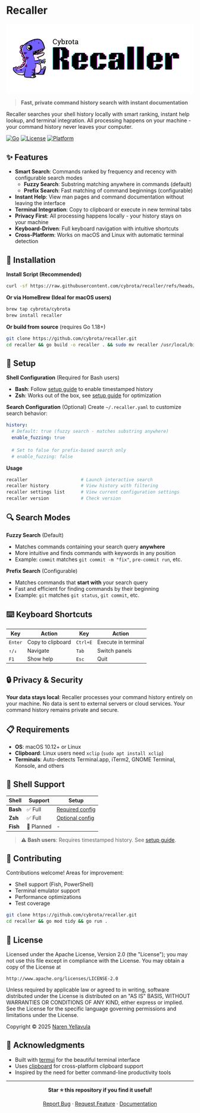 # Recaller

![Recaller Logo](logo.png)

> **Fast, private command history search with instant documentation**

Recaller searches your shell history locally with smart ranking, instant help lookup, and terminal integration. All processing happens on your machine - your command history never leaves your computer.

[![Go](https://img.shields.io/badge/Go-1.18+-blue.svg)](https://golang.org/dl/)
[![License](https://img.shields.io/badge/License-Apache%202.0-blue.svg)](#license)
[![Platform](https://img.shields.io/badge/Platform-macOS%20%7C%20Linux-lightgrey.svg)](#supported-platforms)

## ✨ Features

- **Smart Search**: Commands ranked by frequency and recency with configurable search modes
  - **Fuzzy Search**: Substring matching anywhere in commands (default)
  - **Prefix Search**: Fast matching of command beginnings (configurable)
- **Instant Help**: View man pages and command documentation without leaving the interface
- **Terminal Integration**: Copy to clipboard or execute in new terminal tabs
- **Privacy First**: All processing happens locally - your history stays on your machine
- **Keyboard-Driven**: Full keyboard navigation with intuitive shortcuts
- **Cross-Platform**: Works on macOS and Linux with automatic terminal detection

## 🚀 Installation

**Install Script (Recommended)**
```bash
curl -sf https://raw.githubusercontent.com/cybrota/recaller/refs/heads/main/install.sh | sh
```

**Or via HomeBrew (Ideal for macOS users)**
```bash
brew tap cybrota/cybrota
brew install recaller
```

**Or build from source** (requires Go 1.18+)
```bash
git clone https://github.com/cybrota/recaller.git
cd recaller && go build -o recaller . && sudo mv recaller /usr/local/bin/
```

## 🔧 Setup

**Shell Configuration** (Required for Bash users)
- **Bash**: Follow [setup guide](docs/setup-bash.md) to enable timestamped history
- **Zsh**: Works out of the box, see [setup guide](docs/setup-zsh.md) for optimization

**Search Configuration** (Optional)
Create `~/.recaller.yaml` to customize search behavior:
```yaml
history:
  # Default: true (fuzzy search - matches substring anywhere)
  enable_fuzzing: true

  # Set to false for prefix-based search only
  # enable_fuzzing: false
```

**Usage**
```bash
recaller                    # Launch interactive search
recaller history            # View history with filtering
recaller settings list      # View current configuration settings
recaller version            # Check version
```

## 🔍 Search Modes

**Fuzzy Search** (Default)
- Matches commands containing your search query **anywhere**
- More intuitive and finds commands with keywords in any position
- Example: `commit` matches `git commit -m "fix"`, `pre-commit run`, etc.

**Prefix Search** (Configurable)
- Matches commands that **start with** your search query
- Fast and efficient for finding commands by their beginning
- Example: `git` matches `git status`, `git commit`, etc.

## ⌨️ Keyboard Shortcuts

| Key | Action | Key | Action |
|-----|--------|-----|--------|
| `Enter` | Copy to clipboard | `Ctrl+E` | Execute in terminal |
| `↑/↓` | Navigate | `Tab` | Switch panels |
| `F1` | Show help | `Esc` | Quit |

## 🔒 Privacy & Security

**Your data stays local**: Recaller processes your command history entirely on your machine. No data is sent to external servers or cloud services. Your command history remains private and secure.

## 📋 Requirements

- **OS**: macOS 10.12+ or Linux
- **Clipboard**: Linux users need `xclip` (`sudo apt install xclip`)
- **Terminals**: Auto-detects Terminal.app, iTerm2, GNOME Terminal, Konsole, and others


## 🔄 Shell Support

| Shell | Support | Setup |
|-------|---------|-------|
| **Bash** | ✅ Full | [Required config](docs/setup-bash.md) |
| **Zsh** | ✅ Full | [Optional config](docs/setup-zsh.md) |
| **Fish** | 🔄 Planned | - |

> **⚠️ Bash users**: Requires timestamped history. See [setup guide](docs/setup-bash.md).

## 🤝 Contributing

Contributions welcome! Areas for improvement:
- Shell support (Fish, PowerShell)
- Terminal emulator support
- Performance optimizations
- Test coverage

```bash
git clone https://github.com/cybrota/recaller.git
cd recaller && go mod tidy && go run .
```

## 📝 License

Licensed under the Apache License, Version 2.0 (the "License");
you may not use this file except in compliance with the License.
You may obtain a copy of the License at

    http://www.apache.org/licenses/LICENSE-2.0

Unless required by applicable law or agreed to in writing, software
distributed under the License is distributed on an "AS IS" BASIS,
WITHOUT WARRANTIES OR CONDITIONS OF ANY KIND, either express or implied.
See the License for the specific language governing permissions and
limitations under the License.

Copyright © 2025 [Naren Yellavula](https://github.com/narenaryan)

## 🙏 Acknowledgments

- Built with [termui](https://github.com/gizak/termui) for the beautiful terminal interface
- Uses [clipboard](https://github.com/atotto/clipboard) for cross-platform clipboard support
- Inspired by the need for better command-line productivity tools

---

<div align="center">

**Star ⭐ this repository if you find it useful!**

[Report Bug](https://github.com/cybrota/recaller/issues) · [Request Feature](https://github.com/cybrota/recaller/issues) · [Documentation](https://github.com/cybrota/recaller/wiki)

</div>
